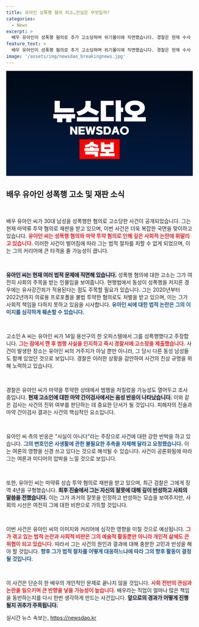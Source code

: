 ```yaml
---
title: 유아인 성폭행 혐의 피소…진실은 무엇일까?
categories:
  - News
excerpt: >
  배우 유아인이 성폭행 혐의로 추가 고소당하며 위기몰이에 직면했습니다. 경찰은 현재 수사 중이며, 유아인 측은 강력히 반박하고 있습니다. 마약 투약 재판을 받던 그에게 불리한 상황이 계속되고 있습니다. 클릭으로 더 자세한 소식을 확인하세요!
feature_text: >
  배우 유아인이 성폭행 혐의로 추가 고소당하며 위기몰이에 직면했습니다. 경찰은 현재 수사 중이며, 유아인 측은 강력히 반박하고 있습니다. 마약 투약 재판을 받던 그에게 불리한 상황이 계속되고 있습니다. 클릭으로 더 자세한 소식을 확인하세요!
image: '/assets/img/newsdao_breakingnews.jpg'
---
```


<p><img src="/assets/img/newsdao_breakingnews.jpg" alt="flaretime 속보" /></p>

<h2 data-ke-size="size26">배우 유아인 성폭행 고소 및 재판 소식</h2>

<p data-ke-size="size16">&nbsp;</p>

<p>배우 유아인 씨가 30대 남성을 성폭행한 혐의로 고소당한 사건이 공개되었습니다. 그는 현재 마약류 투약 혐의로 재판을 받고 있으며, 이번 사건은 더욱 복잡한 국면을 맞이하고 있습니다. <b><span style="color: #ee2323;">유아인 씨는 성폭행 혐의와 마약 투약 혐의로 인해 깊은 사회적 논란에 휘말리고 있습니다.</span></b> 이러한 사건이 벌어짐에 따라 그는 법적 절차를 피할 수 없게 되었으며, 이는 그의 커리어에 큰 타격을 줄 가능성이 큽니다.</p>

<p data-ke-size="size16">&nbsp;</p>

<p><b><span style="background-color: #21538527;">유아인 씨는 현재 여러 법적 문제에 직면해 있습니다.</span></b> 성폭행 혐의에 대한 고소는 그가 여전히 사회의 주목을 받는 인물임을 보여줍니다. 현행법에서 동성이 성폭행을 저지른 경우에는 유사강간죄가 적용된다는 점도 주목할 필요가 있습니다. 그는 2020년부터 2022년까지 의료용 프로포폴을 불법 투약한 혐의로도 처벌을 받고 있으며, 이는 그가 사회적 책임을 다하지 못하고 있음을 시사합니다. <b><span style="color: #1a5490;">유아인 씨에 대한 법적 논란은 그의 이미지를 심각하게 훼손할 수 있습니다.</span></b></p>

<p data-ke-size="size16">&nbsp;</p>

<p>고소인 A 씨는 유아인 씨가 14일 용산구의 한 오피스텔에서 그를 성폭행했다고 주장합니다. <b><span style="color: #ee2323;">그는 잠에서 깬 후 범행 사실을 인지하고 즉시 경찰서에 고소장을 제출했습니다.</span></b> 사건이 발생한 장소는 유아인 씨의 거주지가 아닐 뿐만 아니라, 그 당시 다른 동성 남성들도 함께 있었던 것으로 보입니다. 경찰은 이러한 상황을 감안하여 사건의 진상 규명을 위해 노력하고 있습니다.</p>

<p data-ke-size="size16">&nbsp;</p>

<p>경찰은 유아인 씨가 마약을 투약한 상태에서 범행을 저질렀을 가능성도 열어두고 조사 중입니다. <b><span style="background-color: #21538527;">현재 고소인에 대한 마약 간이검사에서는 음성 반응이 나타났습니다.</span></b> 이와 같은 검사는 사건의 진위 여부를 판단하는 데 중요한 단서가 될 것입니다. 피해자의 진술과 마약 간이검사 결과는 사건의 핵심적인 요소입니다.</p>

<p data-ke-size="size16">&nbsp;</p>

<p>유아인 씨 측의 반응은 "사실이 아니다"라는 주장으로 사건에 대한 강한 반박을 하고 있습니다. <b><span style="color: #1a5490;">그의 변호인은 사생활에 관한 불필요한 추측을 자제해 달라고 요청했습니다.</span></b> 이는 여론의 영향을 신경 쓰고 있다는 것으로 해석될 수 있습니다. 사건이 공론화됨에 따라 그는 여론과 미디어의 압박을 느낄 것으로 보입니다.</p>

<p data-ke-size="size16">&nbsp;</p>

<p>또한, 유아인 씨는 마약류 상습 투약 혐의로 재판을 받고 있으며, 최근 검찰은 그에게 징역 4년을 구형했습니다. <b><span style="background-color: #21538527;">최후 진술에서 그는 자신의 잘못에 대해 깊이 반성하고 사죄의 말씀을 전했습니다.</span></b> 이는 그가 과거의 잘못을 인정하고 반성하는 모습을 보여주지만, 사회의 시선은 여전히 그에 대한 비판으로 가득할 것입니다.</p>

<p data-ke-size="size16">&nbsp;</p>

<p>이번 사건은 유아인 씨의 이미지와 커리어에 심각한 영향을 미칠 것으로 예상됩니다. <b><span style="color: #ee2323;">그가 겪고 있는 법적 논란과 사회적 비판은 그의 예술적 활동뿐만 아니라 개인적 삶에도 큰 위협이 되고 있습니다.</span></b> 따라서 그는 사건의 원인과 결과에 대해 충분한 고민과 반성을 해야 할 것입니다. <b><span style="color: #1a5490;">향후 그가 법적 절차를 어떻게 대응하느냐에 따라 그의 향후 활동이 결정될 것입니다.</span></b></p>

<p data-ke-size="size16">&nbsp;</p>

<p>이 사건은 단순히 한 배우의 개인적인 문제로 끝나지 않을 것입니다. <b><span style="color: #ee2323;">사회 전반의 관심과 논란을 일으키며 큰 반향을 낳을 가능성이 높습니다.</span></b> 배우라는 직업이 얼마나 많은 책임을 동반하는지를 다시 한번 생각하게 만드는 사건입니다. <b><span style="background-color: #21538527;">앞으로의 경과가 어떻게 진행될지 귀추가 주목됩니다.</span></b></p>
실시간 뉴스 속보는, <a href="https://newsdao.kr" rel="dofollow">https://newsdao.kr</a>


